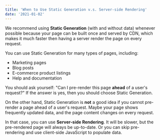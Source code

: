 ```yaml
---
title: 'When to Use Static Generation v.s. Server-side Rendering'
date: '2021-01-02'
---
```


We recommend using **Static Generation** (with and without data) whenever possible because your page can be built once and served by CDN, which makes it much faster then having a server render the page on every request.

You can use Static Generation for many types of pages, including:

- Marketing pages
- Blog posts
- E-commerce product listings
- Help and documentation

You should ask yourself: "Can I pre-render this page **ahead** of a user's request?"
If the answer is yes, then you should choose Static Generation.

On the other hand, Static Generation is **not** a good idea if you cannot pre-render a page ahead of a user's request.
Maybe your page shows frequently updated data, and the page content changes on every request.

In that case, you can use **Server-side Rendering**.
It will be slower, but the pre-rendered page will always be up-to-date.
Or you can skip pre-rendering and use client-side JavaScript to populate data.
